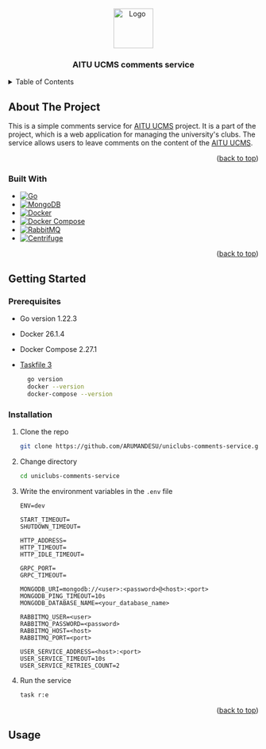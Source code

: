 <!-- Improved compatibility of back to top link: See: https://github.com/othneildrew/Best-README-Template/pull/73 -->
<a id="readme-top"></a>
<!--
*** Thanks for checking out the Best-README-Template. If you have a suggestion
*** that would make this better, please fork the repo and create a pull request
*** or simply open an issue with the tag "enhancement".
*** Don't forget to give the project a star!
*** Thanks again! Now go create something AMAZING! :D
-->



<!-- PROJECT SHIELDS -->
<!--
*** I'm using markdown "reference style" links for readability.
*** Reference links are enclosed in brackets [ ] instead of parentheses ( ).
*** See the bottom of this document for the declaration of the reference variables
*** for contributors-url, forks-url, etc. This is an optional, concise syntax you may use.
*** https://www.markdownguide.org/basic-syntax/#reference-style-links
-->

[//]: # ([![Contributors][contributors-shield]][contributors-url])

[//]: # ([![Forks][forks-shield]][forks-url])

[//]: # ([![Stargazers][stars-shield]][stars-url])

[//]: # ([![Issues][issues-shield]][issues-url])

[//]: # ([![MIT License][license-shield]][license-url])

[//]: # ([![LinkedIn][linkedin-shield]][linkedin-url])



<!-- PROJECT LOGO -->
<br />
<div align="center">
  <a href="https://astanait.edu.kz/">
    <img src="https://static.tildacdn.pro/tild3764-6633-4663-b138-303730646233/aitu-logo__2.png" alt="Logo" height="80">
  </a>

<h3 align="center">AITU UCMS comments service</h3>

</div>



<!-- TABLE OF CONTENTS -->
<details>
  <summary>Table of Contents</summary>
  <ol>
    <li>
      <a href="#about-the-project">About The Project</a>
      <ul>
        <li><a href="#built-with">Built With</a></li>
      </ul>
    </li>
    <li>
      <a href="#getting-started">Getting Started</a>
      <ul>
        <li><a href="#prerequisites">Prerequisites</a></li>
        <li><a href="#installation">Installation</a></li>
      </ul>
    </li>
    <li><a href="#usage">Usage</a></li>
  </ol>
</details>



<!-- ABOUT THE PROJECT -->
## About The Project

[//]: # ([![Product Name Screen Shot][product-screenshot]]&#40;https://example.com&#41;)

This is a simple comments service for [AITU UCMS][aitu-ucms-url] project. It is a part of the project, which is a web application for managing the university's clubs. The service allows users to leave comments on the content of the [AITU UCMS][aitu-ucms-url].

<p align="right">(<a href="#readme-top">back to top</a>)</p>



### Built With

* [![Go][go-shield]][go-url]
* [![MongoDB][mongodb-shield]][mongodb-url]
* [![Docker][docker-shield]][docker-url]
* [![Docker Compose][docker-compose-shield]][docker-compose-url]
* [![RabbitMQ][rabbitmq-shield]][rabbitmq-url]
* [![Centrifuge][centrifuge-shield]][centrifuge-url]


<p align="right">(<a href="#readme-top">back to top</a>)</p>



<!-- GETTING STARTED -->
## Getting Started
### Prerequisites

* Go version 1.22.3
* Docker 26.1.4
* Docker Compose 2.27.1
* [Taskfile 3](https://taskfile.dev/installation/) 

  ```sh
    go version
    docker --version
    docker-compose --version
  ```

### Installation

1. Clone the repo
   ```sh
   git clone https://github.com/ARUMANDESU/uniclubs-comments-service.git
   ```
2. Change directory
   ```sh
   cd uniclubs-comments-service
   ```
3. Write the environment variables in the `.env` file
   ```dotenv
   ENV=dev

   START_TIMEOUT=
   SHUTDOWN_TIMEOUT=
   
   HTTP_ADDRESS=
   HTTP_TIMEOUT=
   HTTP_IDLE_TIMEOUT=
   
   GRPC_PORT=
   GRPC_TIMEOUT=
    
   MONGODB_URI=mongodb://<user>:<password>@<host>:<port>
   MONGODB_PING_TIMEOUT=10s
   MONGODB_DATABASE_NAME=<your_database_name>
    
   RABBITMQ_USER=<user>
   RABBITMQ_PASSWORD=<password>
   RABBITMQ_HOST=<host>
   RABBITMQ_PORT=<port>
   
   USER_SERVICE_ADDRESS=<host>:<port>
   USER_SERVICE_TIMEOUT=10s
   USER_SERVICE_RETRIES_COUNT=2
   ```
4. Run the service
   ```sh
   task r:e
   ```


<p align="right">(<a href="#readme-top">back to top</a>)</p>



<!-- USAGE EXAMPLES -->
## Usage




<!-- MARKDOWN LINKS & IMAGES -->
<!-- https://www.markdownguide.org/basic-syntax/#reference-style-links -->
[contributors-shield]: https://img.shields.io/github/contributors/github_username/repo_name.svg?style=for-the-badge
[contributors-url]: https://github.com/github_username/repo_name/graphs/contributors
[forks-shield]: https://img.shields.io/github/forks/github_username/repo_name.svg?style=for-the-badge
[forks-url]: https://github.com/github_username/repo_name/network/members
[stars-shield]: https://img.shields.io/github/stars/github_username/repo_name.svg?style=for-the-badge
[stars-url]: https://github.com/github_username/repo_name/stargazers
[issues-shield]: https://img.shields.io/github/issues/github_username/repo_name.svg?style=for-the-badge
[issues-url]: https://github.com/github_username/repo_name/issues
[license-shield]: https://img.shields.io/github/license/github_username/repo_name.svg?style=for-the-badge
[license-url]: https://github.com/github_username/repo_name/blob/master/LICENSE.txt
[linkedin-shield]: https://img.shields.io/badge/-LinkedIn-black.svg?style=for-the-badge&logo=linkedin&colorB=555
[linkedin-url]: https://linkedin.com/in/linkedin_username
[product-screenshot]: images/screenshot.png
[aitu-url]: https://astanait.edu.kz/
[aitu-ucms-url]: https://www.ucms.space/
[go-url]: https://golang.org/
[mongodb-url]: https://www.mongodb.com/
[docker-url]: https://www.docker.com/
[docker-compose-url]: https://docs.docker.com/compose/
[rabbitmq-url]: https://www.rabbitmq.com/
[websockets-url]: https://developer.mozilla.org/en-US/docs/Web/API/WebSockets_API
[centrifuge-url]: https://github.com/centrifugal/centrifuge

[go-shield]: https://img.shields.io/badge/Go-00ADD8?style=for-the-badge&logo=go&logoColor=white
[mongodb-shield]: https://img.shields.io/badge/MongoDB-47A248?style=for-the-badge&logo=mongodb&logoColor=white
[docker-shield]: https://img.shields.io/badge/Docker-2496ED?style=for-the-badge&logo=docker&logoColor=white
[docker-compose-shield]: https://img.shields.io/badge/Docker_Compose-2496ED?style=for-the-badge&logo=docker&logoColor=white
[rabbitmq-shield]: https://img.shields.io/badge/RabbitMQ-FF6600?style=for-the-badge&logo=rabbitmq&logoColor=white
[websockets-shield]: https://img.shields.io/badge/Websockets-777777?style=for-the-badge&logo=websocket&logoColor=white
[centrifuge-shield]: https://img.shields.io/badge/Centrifuge-FF6600?style=for-the-badge&logo=centrifuge&logoColor=white
